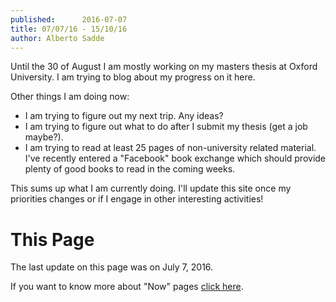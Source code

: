 ```yaml
---
published:      2016-07-07
title: 07/07/16 - 15/10/16
author: Alberto Sadde
---
```

Until the 30 of August I am mostly working on my masters thesis at Oxford
University. I am trying to blog about my progress on it here.


Other things I am doing now:

* I am trying to figure out my next trip. Any ideas?
* I am trying to figure out what to do after I submit my thesis (get a job maybe?).
* I am trying to read at least 25 pages of non-university related material.
  I've recently entered a "Facebook" book exchange which should provide plenty
  of good books to read in the coming weeks.

This sums up what I am currently doing. I'll update this site once my priorities
changes or if I engage in other interesting activities!

# This Page
The last update on this page was on  July 7, 2016.

If you want to know more about "Now" pages [click here](http://nownownow.com/about).
